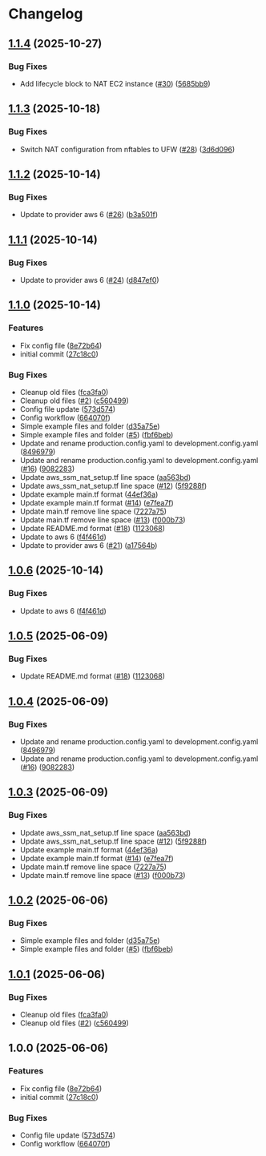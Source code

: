 # Changelog

## [1.1.4](https://github.com/magenx/terraform-aws-vpc/compare/v1.1.3...v1.1.4) (2025-10-27)


### Bug Fixes

* Add lifecycle block to NAT EC2 instance ([#30](https://github.com/magenx/terraform-aws-vpc/issues/30)) ([5685bb9](https://github.com/magenx/terraform-aws-vpc/commit/5685bb9ba443c633e2c3e3913631afdb4fdc9ef0))

## [1.1.3](https://github.com/magenx/terraform-aws-vpc/compare/v1.1.2...v1.1.3) (2025-10-18)


### Bug Fixes

* Switch NAT configuration from nftables to UFW ([#28](https://github.com/magenx/terraform-aws-vpc/issues/28)) ([3d6d096](https://github.com/magenx/terraform-aws-vpc/commit/3d6d0964dc13ab218fd3941d9711398b0c3da1fc))

## [1.1.2](https://github.com/magenx/terraform-aws-vpc/compare/v1.1.1...v1.1.2) (2025-10-14)


### Bug Fixes

* Update to provider aws 6 ([#26](https://github.com/magenx/terraform-aws-vpc/issues/26)) ([b3a501f](https://github.com/magenx/terraform-aws-vpc/commit/b3a501f6996c44c13899e8993b2c0bf28356358f))

## [1.1.1](https://github.com/magenx/terraform-aws-vpc/compare/v1.1.0...v1.1.1) (2025-10-14)


### Bug Fixes

* Update to provider aws 6 ([#24](https://github.com/magenx/terraform-aws-vpc/issues/24)) ([d847ef0](https://github.com/magenx/terraform-aws-vpc/commit/d847ef0672fffcf68df0eb41e5ebf551f9dd07e7))

## [1.1.0](https://github.com/magenx/terraform-aws-vpc/compare/v1.0.6...v1.1.0) (2025-10-14)


### Features

* Fix config file ([8e72b64](https://github.com/magenx/terraform-aws-vpc/commit/8e72b64e69190391450b2987fe1d6724c7e24624))
* initial commit ([27c18c0](https://github.com/magenx/terraform-aws-vpc/commit/27c18c0a3bd3160d2c39f6287bf29b5943d96d01))


### Bug Fixes

* Cleanup old files ([fca3fa0](https://github.com/magenx/terraform-aws-vpc/commit/fca3fa0424e0941fe3bd4f57c68eadf8468bc223))
* Cleanup old files ([#2](https://github.com/magenx/terraform-aws-vpc/issues/2)) ([c560499](https://github.com/magenx/terraform-aws-vpc/commit/c560499d89185f3c3c42bf10661b94e1c08adfbe))
* Config file update ([573d574](https://github.com/magenx/terraform-aws-vpc/commit/573d574504a61fb73d2ac50e929bfb959ec348e7))
* Config workflow ([664070f](https://github.com/magenx/terraform-aws-vpc/commit/664070f6ae29cb9e5b05a59eb144ad5b844219b9))
* Simple example files and folder ([d35a75e](https://github.com/magenx/terraform-aws-vpc/commit/d35a75ee64140a290851633ffc19129c1ae70594))
* Simple example files and folder ([#5](https://github.com/magenx/terraform-aws-vpc/issues/5)) ([fbf6beb](https://github.com/magenx/terraform-aws-vpc/commit/fbf6bebb4d89e44f22e8ccdd9880e0512d019886))
* Update and rename production.config.yaml to development.config.yaml ([8496979](https://github.com/magenx/terraform-aws-vpc/commit/8496979e89193318c6e893b55abb4d032421454b))
* Update and rename production.config.yaml to development.config.yaml ([#16](https://github.com/magenx/terraform-aws-vpc/issues/16)) ([9082283](https://github.com/magenx/terraform-aws-vpc/commit/90822834d7301ae471724a82926335dfd0e92f08))
* Update aws_ssm_nat_setup.tf line space ([aa563bd](https://github.com/magenx/terraform-aws-vpc/commit/aa563bd7ea6373126a5195897f09ea02491fde64))
* Update aws_ssm_nat_setup.tf line space ([#12](https://github.com/magenx/terraform-aws-vpc/issues/12)) ([5f9288f](https://github.com/magenx/terraform-aws-vpc/commit/5f9288fb6ad2e47dafb6149ad56636621d19d188))
* Update example main.tf format ([44ef36a](https://github.com/magenx/terraform-aws-vpc/commit/44ef36a6a485597d795bb511181012d57ec54c08))
* Update example main.tf format ([#14](https://github.com/magenx/terraform-aws-vpc/issues/14)) ([e7fea7f](https://github.com/magenx/terraform-aws-vpc/commit/e7fea7fd8c29c748724c8e07d64b1e920a9d2394))
* Update main.tf remove line space ([7227a75](https://github.com/magenx/terraform-aws-vpc/commit/7227a75c0dc4d45d4b924619e99a16a983c66d71))
* Update main.tf remove line space ([#13](https://github.com/magenx/terraform-aws-vpc/issues/13)) ([f000b73](https://github.com/magenx/terraform-aws-vpc/commit/f000b73abbe9a2d7aed05e19966dace633c835d2))
* Update README.md format ([#18](https://github.com/magenx/terraform-aws-vpc/issues/18)) ([1123068](https://github.com/magenx/terraform-aws-vpc/commit/112306849e0fae210a5800f9246062a1de0e72f8))
* Update to aws 6 ([f4f461d](https://github.com/magenx/terraform-aws-vpc/commit/f4f461d22c9254735ec9ac823d0f034fd52cf12d))
* Update to provider aws 6 ([#21](https://github.com/magenx/terraform-aws-vpc/issues/21)) ([a17564b](https://github.com/magenx/terraform-aws-vpc/commit/a17564bab63e91f025d81a69505d4fb9c70190bd))

## [1.0.6](https://github.com/magenx/terraform-aws-vpc/compare/v1.0.5...v1.0.6) (2025-10-14)


### Bug Fixes

* Update to aws 6 ([f4f461d](https://github.com/magenx/terraform-aws-vpc/commit/f4f461d22c9254735ec9ac823d0f034fd52cf12d))

## [1.0.5](https://github.com/magenx/terraform-aws-vpc/compare/v1.0.4...v1.0.5) (2025-06-09)


### Bug Fixes

* Update README.md format ([#18](https://github.com/magenx/terraform-aws-vpc/issues/18)) ([1123068](https://github.com/magenx/terraform-aws-vpc/commit/112306849e0fae210a5800f9246062a1de0e72f8))

## [1.0.4](https://github.com/magenx/terraform-aws-vpc/compare/v1.0.3...v1.0.4) (2025-06-09)


### Bug Fixes

* Update and rename production.config.yaml to development.config.yaml ([8496979](https://github.com/magenx/terraform-aws-vpc/commit/8496979e89193318c6e893b55abb4d032421454b))
* Update and rename production.config.yaml to development.config.yaml ([#16](https://github.com/magenx/terraform-aws-vpc/issues/16)) ([9082283](https://github.com/magenx/terraform-aws-vpc/commit/90822834d7301ae471724a82926335dfd0e92f08))

## [1.0.3](https://github.com/magenx/terraform-aws-vpc/compare/v1.0.2...v1.0.3) (2025-06-09)


### Bug Fixes

* Update aws_ssm_nat_setup.tf line space ([aa563bd](https://github.com/magenx/terraform-aws-vpc/commit/aa563bd7ea6373126a5195897f09ea02491fde64))
* Update aws_ssm_nat_setup.tf line space ([#12](https://github.com/magenx/terraform-aws-vpc/issues/12)) ([5f9288f](https://github.com/magenx/terraform-aws-vpc/commit/5f9288fb6ad2e47dafb6149ad56636621d19d188))
* Update example main.tf format ([44ef36a](https://github.com/magenx/terraform-aws-vpc/commit/44ef36a6a485597d795bb511181012d57ec54c08))
* Update example main.tf format ([#14](https://github.com/magenx/terraform-aws-vpc/issues/14)) ([e7fea7f](https://github.com/magenx/terraform-aws-vpc/commit/e7fea7fd8c29c748724c8e07d64b1e920a9d2394))
* Update main.tf remove line space ([7227a75](https://github.com/magenx/terraform-aws-vpc/commit/7227a75c0dc4d45d4b924619e99a16a983c66d71))
* Update main.tf remove line space ([#13](https://github.com/magenx/terraform-aws-vpc/issues/13)) ([f000b73](https://github.com/magenx/terraform-aws-vpc/commit/f000b73abbe9a2d7aed05e19966dace633c835d2))

## [1.0.2](https://github.com/magenx/terraform-aws-vpc/compare/v1.0.1...v1.0.2) (2025-06-06)


### Bug Fixes

* Simple example files and folder ([d35a75e](https://github.com/magenx/terraform-aws-vpc/commit/d35a75ee64140a290851633ffc19129c1ae70594))
* Simple example files and folder ([#5](https://github.com/magenx/terraform-aws-vpc/issues/5)) ([fbf6beb](https://github.com/magenx/terraform-aws-vpc/commit/fbf6bebb4d89e44f22e8ccdd9880e0512d019886))

## [1.0.1](https://github.com/magenx/terraform-aws-vpc/compare/v1.0.0...v1.0.1) (2025-06-06)


### Bug Fixes

* Cleanup old files ([fca3fa0](https://github.com/magenx/terraform-aws-vpc/commit/fca3fa0424e0941fe3bd4f57c68eadf8468bc223))
* Cleanup old files ([#2](https://github.com/magenx/terraform-aws-vpc/issues/2)) ([c560499](https://github.com/magenx/terraform-aws-vpc/commit/c560499d89185f3c3c42bf10661b94e1c08adfbe))

## 1.0.0 (2025-06-06)


### Features

* Fix config file ([8e72b64](https://github.com/magenx/terraform-aws-vpc/commit/8e72b64e69190391450b2987fe1d6724c7e24624))
* initial commit ([27c18c0](https://github.com/magenx/terraform-aws-vpc/commit/27c18c0a3bd3160d2c39f6287bf29b5943d96d01))


### Bug Fixes

* Config file update ([573d574](https://github.com/magenx/terraform-aws-vpc/commit/573d574504a61fb73d2ac50e929bfb959ec348e7))
* Config workflow ([664070f](https://github.com/magenx/terraform-aws-vpc/commit/664070f6ae29cb9e5b05a59eb144ad5b844219b9))
